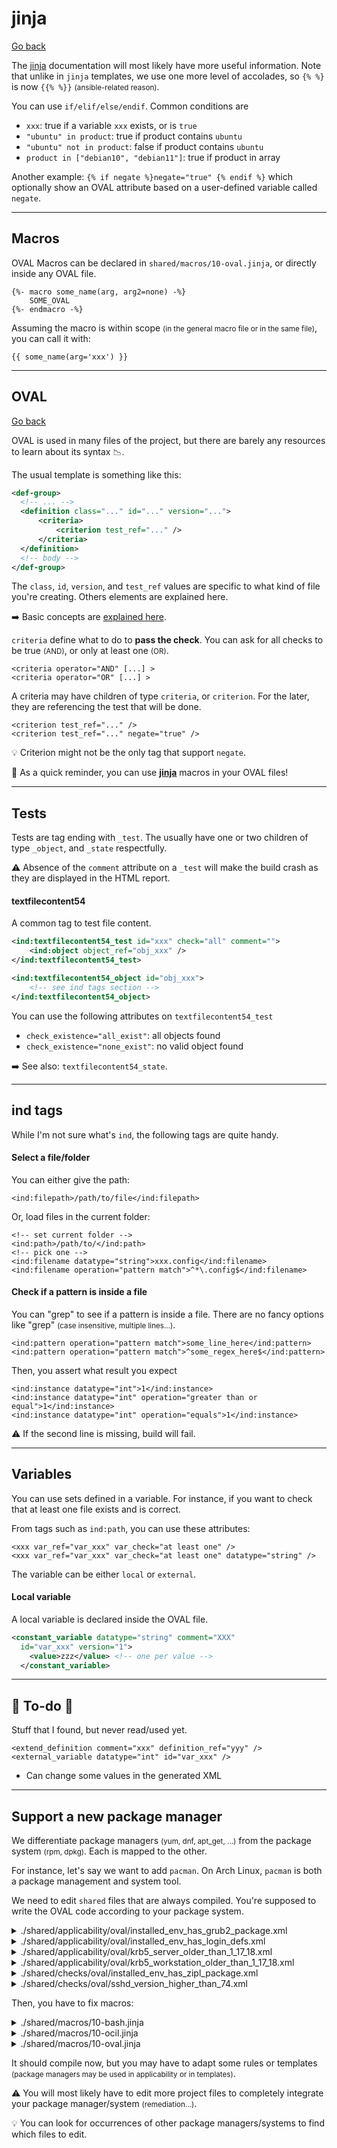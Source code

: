 # jinja

[Go back](../index.md)

<div class="row row-cols-md-2"><div>

The [jinja](https://jinja.palletsprojects.com/en/3.0.x/templates/) documentation will most likely have more useful information. Note that unlike in `jinja` templates, we use one more level of accolades, so `{% %}` is now `{{% %}}` <small>(ansible-related reason)</small>.
</div><div>

You can use `if/elif/else/endif`. Common conditions are

* `xxx`: true if a variable `xxx` exists, or is `true`
* `"ubuntu" in product`: true if product contains `ubuntu`
* `"ubuntu" not in product`: false if product contains `ubuntu`
* `product in ["debian10", "debian11"]`: true if product in array

Another example: `{% if negate %}negate="true" {% endif %}` which optionally show an OVAL attribute based on a user-defined variable called `negate`.
</div></div>

<hr class="sep-both">

## Macros

<div class="row row-cols-md-2"><div>

OVAL Macros can be declared in `shared/macros/10-oval.jinja`, or directly inside any OVAL file.

```text!
{%- macro some_name(arg, arg2=none) -%}
    SOME_OVAL
{%- endmacro -%}
```

</div><div>

Assuming the macro is within scope <small>(in the general macro file or in the same file)</small>, you can call it with:

```text!
{{ some_name(arg='xxx') }}
```
</div></div>

<hr class="sep-both">

## OVAL

[Go back](../index.md)

<div class="row row-cols-md-2"><div>

OVAL is used in many files of the project, but there are barely any resources to learn about its syntax 📉.

The usual template is something like this:

```xml
<def-group>
  <!-- ... -->
  <definition class="..." id="..." version="...">
      <criteria>
          <criterion test_ref="..." />
      </criteria>
  </definition>
  <!-- body -->
</def-group>
```

The `class`, `id`, `version`, and `test_ref` values are specific to what  kind of file you're creating. Others elements are explained here.

➡️ Basic concepts are [explained here](https://ovalproject.github.io/getting-started/tutorial/).
</div><div>

`criteria` define what to do to **pass the check**. You can ask for all checks to be true <small>(AND)</small>, or only at least one <small>(OR)</small>.

```xml!
<criteria operator="AND" [...] >
<criteria operator="OR" [...] >
```

A criteria may have children of type `criteria`, or `criterion`. For the later, they are referencing the test that will be done.

```xml!
<criterion test_ref="..." />
<criterion test_ref="..." negate="true" />
```

💡 Criterion might not be the only tag that support `negate`.

🎉 As a quick reminder, you can use [**jinja**](jinja.md) macros in your OVAL files!
</div></div>

<hr class="sep-both">

## Tests

<div class="row row-cols-md-2"><div>

Tests are tag ending with `_test`. The usually have one or two children of type `_object`, and `_state` respectfully.

⚠️ Absence of the `comment` attribute on a `_test` will make the build crash as they are displayed in the HTML report.
</div><div>

#### textfilecontent54

A common tag to test file content.

```xml
<ind:textfilecontent54_test id="xxx" check="all" comment="">
    <ind:object object_ref="obj_xxx" />
</ind:textfilecontent54_test>

<ind:textfilecontent54_object id="obj_xxx">
    <!-- see ind tags section -->
</ind:textfilecontent54_object>
```

You can use the following attributes on `textfilecontent54_test`

* `check_existence="all_exist"`: all objects found
* `check_existence="none_exist"`: no valid object found

➡️ See also: `textfilecontent54_state`.
</div></div>

<hr class="sep-both">

## ind tags

<div class="row row-cols-md-2"><div>

While I'm not sure what's `ind`, the following tags are quite handy.

#### Select a file/folder

You can either give the path:

```xml!
<ind:filepath>/path/to/file</ind:filepath>
```

Or, load files in the current folder:

```xml!
<!-- set current folder -->
<ind:path>/path/to/</ind:path>
<!-- pick one -->
<ind:filename datatype="string">xxx.config</ind:filename>
<ind:filename operation="pattern match">^*\.config$</ind:filename>
```
</div><div>

#### Check if a pattern is inside a file

You can "grep" to see if a pattern is inside a file. There are no fancy options like "grep" <small>(case insensitive, multiple lines...)</small>.

```xml!
<ind:pattern operation="pattern match">some_line_here</ind:pattern>
<ind:pattern operation="pattern match">^some_regex_here$</ind:pattern>
```

Then, you assert what result you expect

```xml!
<ind:instance datatype="int">1</ind:instance>
<ind:instance datatype="int" operation="greater than or equal">1</ind:instance>
<ind:instance datatype="int" operation="equals">1</ind:instance>
```

⚠️ If the second line is missing, build will fail.
</div></div>

<hr class="sep-both">

## Variables

<div class="row row-cols-md-2"><div>

You can use sets defined in a variable. For instance, if you want to check that at least one file exists and is correct.

From tags such as `ind:path`, you can use these attributes:

```xml!
<xxx var_ref="var_xxx" var_check="at least one" />
<xxx var_ref="var_xxx" var_check="at least one" datatype="string" />
```

The variable can be either `local` or `external`.
</div><div>

#### Local variable

A local variable is declared inside the OVAL file.

```xml
<constant_variable datatype="string" comment="XXX"
  id="var_xxx" version="1">
    <value>zzz</value> <!-- one per value -->
  </constant_variable>
```
</div></div>

<hr class="sep-both">

## 👻 To-do 👻

Stuff that I found, but never read/used yet.

<div class="row row-cols-md-2"><div>

```xml!
<extend_definition comment="xxx" definition_ref="yyy" />
<external_variable datatype="int" id="var_xxx" />
```
</div><div>

* Can change some values in the generated XML
</div></div>

<hr class="sep-both">

## Support a new package manager

<div class="row row-cols-md-2"><div>

We differentiate package managers <small>(yum, dnf, apt_get, ...)</small> from the package system <small>(rpm, dpkg)</small>. Each is mapped to the other.

For instance, let's say we want to add `pacman`. On Arch Linux, `pacman` is both a package management and system tool.

We need to edit `shared` files that are always compiled. You're supposed to write the OVAL code according to your package system.

<details class="details-n">
<summary>./shared/applicability/oval/installed_env_has_grub2_package.xml</summary>

```xml!
[...]
{{% elif pkg_system == "dpkg" %}}
[...]
{{% elif pkg_system == "pacman" %}}
  <ind:textfilecontent54_test comment="Do nothing" id="obj_env_has_grub2_installed" version="1">
  </ind:textfilecontent54_test>
{{% endif %}}
[...]
```
</details>

<details class="details-n">
<summary>./shared/applicability/oval/installed_env_has_login_defs.xml</summary>

```xml!
[...]
{{% elif pkg_system == "dpkg" %}}
[...]
{{% elif pkg_system == "pacman" %}}
<ind:textfilecontent54_test comment="Do nothing" id="obj_env_has_login_defs_installed" version="1">
</ind:textfilecontent54_test>
{{% endif %}}
[...]
```
</details>

<details class="details-n">
<summary>./shared/applicability/oval/krb5_server_older_than_1_17_18.xml</summary>

```xml!
[...]
{{% elif pkg_system == "dpkg" %}}
[...]
{{% elif pkg_system == "pacman" %}}
<ind:textfilecontent54_test comment="Do nothing" id="test_krb5_server_version_1_17_18" version="1">
</ind:textfilecontent54_test>
{{% endif %}}
[...]
```
</details>

<details class="details-n">
<summary>./shared/applicability/oval/krb5_workstation_older_than_1_17_18.xml</summary>

```xml!
[...]
{{% elif pkg_system == "dpkg" %}}
[...]
{{% elif pkg_system == "pacman" %}}
<ind:textfilecontent54_test comment="Do nothing" id="test_krb5_workstation_version_1_17_18" version="1">
</ind:textfilecontent54_test>
{{% endif %}}
[...]
```
</details>
</div><div>


<details class="details-n">
<summary>./shared/checks/oval/installed_env_has_zipl_package.xml</summary>

```xml!
[...]
{{% elif pkg_system == "dpkg" %}}
[...]
{{% elif pkg_system == "pacman" %}}
<ind:textfilecontent54_test comment="Do nothing" id="test_env_has_zipl_installed" version="1">
</ind:textfilecontent54_test>
{{% endif %}}
[...]
```
</details>

<details class="details-n">
<summary>./shared/checks/oval/sshd_version_higher_than_74.xml</summary>

```xml!
[...]
{{% elif pkg_system == "dpkg" %}}
[...]
{{% elif pkg_system == "pacman" %}}
<ind:textfilecontent54_test comment="Do nothing" id="test_openssh-server_version" version="1">
</ind:textfilecontent54_test>

{{% endif %}}
[...]
```
</details>

Then, you have to fix macros:

<details class="details-n">
<summary>./shared/macros/10-bash.jinja</summary>

```xml!
[...]
{{%- macro bash_pkg_conditional(package, op=None, ver=None) -%}}
[...]
    {{%- elif pkg_system == "pacman" -%}}
        false
[...]
```
</details>

<details class="details-n">
<summary>./shared/macros/10-ocil.jinja</summary>

```xml!
[...]
{{% macro ocil_package(package) -%}}
[...]
    {{%- elif pkg_system == "pacman" -%}}
        Nothing.
    {{%- else -%}}
[...]
{{% macro complete_ocil_entry_package(package) -%}}
[...]
    {{%- elif pkg_system == "pacman" %}}
        Nothing.
    {{%- else -%}}
[...]
```
</details>

<details class="details-n">
<summary>./shared/macros/10-oval.jinja</summary>

```xml!
[...]
{{%- macro oval_test_package_removed(package='', test_id='') -%}}
[...]
{{% elif pkg_system == "pacman" %}}
<ind:textfilecontent54_test comment="Do nothing" id="{{{ test_id }}}" version="1">
</ind:textfilecontent54_test>
{{% endif %}}
[...]
{{%- macro oval_test_package_installed(package='', evr='', evr_op='greater than or equal', test_id='') -%}}
[...]
{{% elif pkg_system == "pacman" %}}
<ind:textfilecontent54_test comment="Do nothing" id="{{{ test_id }}}" version="1">
</ind:textfilecontent54_test>
{{% endif %}}
[...]
```
</details>

It should compile now, but you may have to adapt some rules or templates <small>(package managers may be used in applicability or in templates)</small>.

⚠️ You will most likely have to edit more project files to completely integrate your package manager/system <small>(remediation...)</small>.

💡 You can look for occurrences of other package managers/systems to find which files to edit.
</div></div>